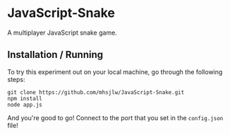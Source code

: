JavaScript-Snake
================

A multiplayer JavaScript snake game.

## Installation / Running
To try this experiment out on your local machine, go through the following steps:

    git clone https://github.com/mhsjlw/JavaScript-Snake.git
    npm install
    node app.js

And you're good to go! Connect to the port that you set in the `config.json` file!